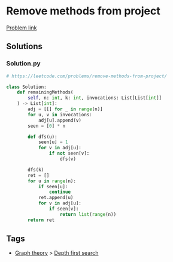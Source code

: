 # Remove methods from project

[Problem link](https://leetcode.com/problems/remove-methods-from-project/)

## Solutions


### Solution.py
```py
# https://leetcode.com/problems/remove-methods-from-project/

class Solution:
    def remainingMethods(
        self, n: int, k: int, invocations: List[List[int]]
    ) -> List[int]:
        adj = [[] for _ in range(n)]
        for u, v in invocations:
            adj[u].append(v)
        seen = [0] * n

        def dfs(u):
            seen[u] = 1
            for v in adj[u]:
                if not seen[v]:
                    dfs(v)

        dfs(k)
        ret = []
        for u in range(n):
            if seen[u]:
                continue
            ret.append(u)
            for v in adj[u]:
                if seen[v]:
                    return list(range(n))
        return ret
```
## Tags

* [Graph theory](/Collections/graph-theory.md#graph-theory) > [Depth first search](/Collections/graph-theory.md#depth-first-search)
